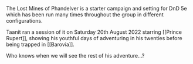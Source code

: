 The Lost Mines of Phandelver is a starter campaign and setting for DnD 5e which has been run many times throughout the group in different configurations.

Taanit ran a session of it on Saturday 20th August 2022 starring [[Prince Rupert]], showing his youthful days of adventuring in his twenties before being trapped in [[Barovia]].

Who knows when we will see the rest of his adventure...?